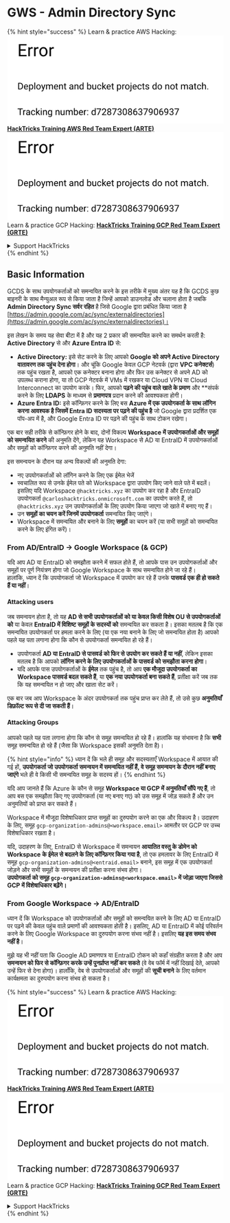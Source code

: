 # GWS - Admin Directory Sync

{% hint style="success" %}
Learn & practice AWS Hacking:<img src="../../../.gitbook/assets/image (1) (1).png" alt="" data-size="line">[**HackTricks Training AWS Red Team Expert (ARTE)**](https://training.hacktricks.xyz/courses/arte)<img src="../../../.gitbook/assets/image (1) (1).png" alt="" data-size="line">\
Learn & practice GCP Hacking: <img src="../../../.gitbook/assets/image (2).png" alt="" data-size="line">[**HackTricks Training GCP Red Team Expert (GRTE)**<img src="../../../.gitbook/assets/image (2).png" alt="" data-size="line">](https://training.hacktricks.xyz/courses/grte)

<details>

<summary>Support HackTricks</summary>

* Check the [**subscription plans**](https://github.com/sponsors/carlospolop)!
* **Join the** 💬 [**Discord group**](https://discord.gg/hRep4RUj7f) or the [**telegram group**](https://t.me/peass) or **follow** us on **Twitter** 🐦 [**@hacktricks\_live**](https://twitter.com/hacktricks\_live)**.**
* **Share hacking tricks by submitting PRs to the** [**HackTricks**](https://github.com/carlospolop/hacktricks) and [**HackTricks Cloud**](https://github.com/carlospolop/hacktricks-cloud) github repos.

</details>
{% endhint %}

## Basic Information

GCDS के साथ उपयोगकर्ताओं को समन्वयित करने के इस तरीके में मुख्य अंतर यह है कि GCDS कुछ बाइनरी के साथ मैन्युअल रूप से किया जाता है जिन्हें आपको डाउनलोड और चलाना होता है जबकि **Admin Directory Sync सर्वर रहित** है जिसे Google द्वारा प्रबंधित किया जाता है [https://admin.google.com/ac/sync/externaldirectories](https://admin.google.com/ac/sync/externaldirectories)।

इस लेखन के समय यह सेवा बीटा में है और यह 2 प्रकार की समन्वयित करने का समर्थन करती है: **Active Directory** से और **Azure Entra ID** से:

* **Active Directory:** इसे सेट करने के लिए आपको **Google को अपने Active Directory वातावरण तक पहुंच देना होगा**। और चूंकि Google केवल GCP नेटवर्क (द्वारा **VPC कनेक्टर्स**) तक पहुंच रखता है, आपको एक कनेक्टर बनाना होगा और फिर उस कनेक्टर से अपने AD को उपलब्ध कराना होगा, या तो GCP नेटवर्क में VMs में रखकर या Cloud VPN या Cloud Interconnect का उपयोग करके। फिर, आपको **पढ़ने की पहुंच वाले खाते के प्रमाण** और **संपर्क करने के लिए **LDAPS** के माध्यम से **प्रमाणपत्र** प्रदान करने की आवश्यकता होगी।
* **Azure Entra ID:** इसे कॉन्फ़िगर करने के लिए बस **Azure में एक उपयोगकर्ता के साथ लॉगिन करना आवश्यक है जिसमें Entra ID सदस्यता पर पढ़ने की पहुंच है** जो Google द्वारा प्रदर्शित एक पॉप-अप में है, और Google Entra ID पर पढ़ने की पहुंच के साथ टोकन रखेगा।

एक बार सही तरीके से कॉन्फ़िगर होने के बाद, दोनों विकल्प **Workspace में उपयोगकर्ताओं और समूहों को समन्वयित करने** की अनुमति देंगे, लेकिन यह Workspace से AD या EntraID में उपयोगकर्ताओं और समूहों को कॉन्फ़िगर करने की अनुमति नहीं देगा।

इस समन्वयन के दौरान यह अन्य विकल्पों की अनुमति देगा:

* नए उपयोगकर्ताओं को लॉगिन करने के लिए एक ईमेल भेजें
* स्वचालित रूप से उनके ईमेल पते को Workspace द्वारा उपयोग किए जाने वाले पते में बदलें। इसलिए यदि Workspace `@hacktricks.xyz` का उपयोग कर रहा है और EntraID उपयोगकर्ता `@carloshacktricks.onmicrosoft.com` का उपयोग करते हैं, तो `@hacktricks.xyz` उन उपयोगकर्ताओं के लिए उपयोग किया जाएगा जो खाते में बनाए गए हैं।
* उन **समूहों का चयन करें जिनमें उपयोगकर्ता** समन्वयित किए जाएंगे।
* Workspace में समन्वयित और बनाने के लिए **समूहों** का चयन करें (या सभी समूहों को समन्वयित करने के लिए इंगित करें)।

### From AD/EntraID -> Google Workspace (& GCP)

यदि आप AD या EntraID को समझौता करने में सफल होते हैं, तो आपके पास उन उपयोगकर्ताओं और समूहों पर पूर्ण नियंत्रण होगा जो Google Workspace के साथ समन्वयित होने जा रहे हैं।\
हालांकि, ध्यान दें कि उपयोगकर्ता जो Workspace में उपयोग कर रहे हैं उनके **पासवर्ड** **एक ही हो सकते हैं या नहीं**।

#### Attacking users

जब समन्वयन होता है, तो यह **AD से सभी उपयोगकर्ताओं को या केवल किसी विशेष OU से उपयोगकर्ताओं को** या केवल **EntraID में विशिष्ट समूहों के सदस्यों को** समन्वयित कर सकता है। इसका मतलब है कि एक समन्वयित उपयोगकर्ता पर हमला करने के लिए (या एक नया बनाने के लिए जो समन्वयित होता है) आपको पहले यह पता लगाना होगा कि कौन से उपयोगकर्ता समन्वयित हो रहे हैं।

* उपयोगकर्ता **AD या EntraID से पासवर्ड को फिर से उपयोग कर सकते हैं या नहीं**, लेकिन इसका मतलब है कि आपको **लॉगिन करने के लिए उपयोगकर्ताओं के पासवर्ड को समझौता करना होगा**।
* यदि आपके पास उपयोगकर्ताओं के **ईमेल** तक पहुंच है, तो आप **एक मौजूदा उपयोगकर्ता का Workspace पासवर्ड बदल सकते हैं**, या **एक नया उपयोगकर्ता बना सकते हैं**, प्रतीक्षा करें जब तक कि यह समन्वयित न हो जाए और खाता सेट करें।

एक बार जब आप Workspace के अंदर उपयोगकर्ता तक पहुंच प्राप्त कर लेते हैं, तो उसे कुछ **अनुमतियाँ डिफ़ॉल्ट रूप से दी जा सकती हैं**।

#### Attacking Groups

आपको पहले यह पता लगाना होगा कि कौन से समूह समन्वयित हो रहे हैं। हालांकि यह संभावना है कि **सभी** समूह समन्वयित हो रहे हैं (जैसा कि Workspace इसकी अनुमति देता है)।

{% hint style="info" %}
ध्यान दें कि भले ही समूह और सदस्यताएँ Workspace में आयात की गई हों, **उपयोगकर्ता जो उपयोगकर्ता समन्वयन में समन्वयित नहीं हैं, वे समूह समन्वयन के दौरान नहीं बनाए जाएंगे** भले ही वे किसी भी समन्वयित समूह के सदस्य हों।
{% endhint %}

यदि आप जानते हैं कि Azure के कौन से समूह **Workspace या GCP में अनुमतियाँ सौंपे गए हैं**, तो आप बस एक समझौता किए गए उपयोगकर्ता (या नए बनाए गए) को उस समूह में जोड़ सकते हैं और उन अनुमतियों को प्राप्त कर सकते हैं।

Workspace में मौजूदा विशेषाधिकार प्राप्त समूहों का दुरुपयोग करने का एक और विकल्प है। उदाहरण के लिए, समूह `gcp-organization-admins@<workspace.email>` आमतौर पर GCP पर उच्च विशेषाधिकार रखता है।

यदि, उदाहरण के लिए, EntraID से Workspace में समन्वयन **आयातित वस्तु के डोमेन को Workspace के ईमेल से बदलने के लिए कॉन्फ़िगर किया गया है**, तो एक हमलावर के लिए EntraID में समूह `gcp-organization-admins@<entraid.email>` बनाने, इस समूह में एक उपयोगकर्ता जोड़ने और सभी समूहों के समन्वयन की प्रतीक्षा करना संभव होगा।\
**उपयोगकर्ता को समूह `gcp-organization-admins@<workspace.email>` में जोड़ा जाएगा जिससे GCP में विशेषाधिकार बढ़ेंगे।**

### From Google Workspace -> AD/EntraID

ध्यान दें कि Workspace को उपयोगकर्ताओं और समूहों को समन्वयित करने के लिए AD या EntraID पर पढ़ने की केवल पहुंच वाले प्रमाणों की आवश्यकता होती है। इसलिए, AD या EntraID में कोई परिवर्तन करने के लिए Google Workspace का दुरुपयोग करना संभव नहीं है। इसलिए **यह इस समय संभव नहीं है**।

मुझे यह भी नहीं पता कि Google AD प्रमाणपत्र या EntraID टोकन को कहाँ संग्रहीत करता है और आप **समन्वयन को फिर से कॉन्फ़िगर करके उन्हें पुनर्प्राप्त नहीं कर सकते** (वे वेब फॉर्म में नहीं दिखाई देते, आपको उन्हें फिर से देना होगा)। हालाँकि, वेब से उपयोगकर्ताओं और समूहों की **सूची बनाने** के लिए वर्तमान कार्यक्षमता का दुरुपयोग करना संभव हो सकता है।

{% hint style="success" %}
Learn & practice AWS Hacking:<img src="../../../.gitbook/assets/image (1) (1).png" alt="" data-size="line">[**HackTricks Training AWS Red Team Expert (ARTE)**](https://training.hacktricks.xyz/courses/arte)<img src="../../../.gitbook/assets/image (1) (1).png" alt="" data-size="line">\
Learn & practice GCP Hacking: <img src="../../../.gitbook/assets/image (2).png" alt="" data-size="line">[**HackTricks Training GCP Red Team Expert (GRTE)**<img src="../../../.gitbook/assets/image (2).png" alt="" data-size="line">](https://training.hacktricks.xyz/courses/grte)

<details>

<summary>Support HackTricks</summary>

* Check the [**subscription plans**](https://github.com/sponsors/carlospolop)!
* **Join the** 💬 [**Discord group**](https://discord.gg/hRep4RUj7f) or the [**telegram group**](https://t.me/peass) or **follow** us on **Twitter** 🐦 [**@hacktricks\_live**](https://twitter.com/hacktricks\_live)**.**
* **Share hacking tricks by submitting PRs to the** [**HackTricks**](https://github.com/carlospolop/hacktricks) and [**HackTricks Cloud**](https://github.com/carlospolop/hacktricks-cloud) github repos.

</details>
{% endhint %}
